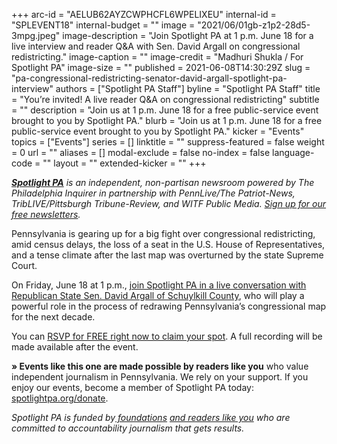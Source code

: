 +++
arc-id = "AELUB62AYZCWPHCFL6WPELIXEU"
internal-id = "SPLEVENT18"
internal-budget = ""
image = "2021/06/01gb-z1p2-28d5-3mpg.jpeg"
image-description = "Join Spotlight PA at 1 p.m. June 18 for a live interview and reader Q&A with Sen. David Argall on congressional redistricting."
image-caption = ""
image-credit = "Madhuri Shukla / For Spotlight PA"
image-size = ""
published = 2021-06-08T14:30:29Z
slug = "pa-congressional-redistricting-senator-david-argall-spotlight-pa-interview"
authors = ["Spotlight PA Staff"]
byline = "Spotlight PA Staff"
title = "You’re invited! A live reader Q&A on congressional redistricting"
subtitle = ""
description = "Join us at 1 p.m. June 18 for a free public-service event brought to you by Spotlight PA."
blurb = "Join us at 1 p.m. June 18 for a free public-service event brought to you by Spotlight PA."
kicker = "Events"
topics = ["Events"]
series = []
linktitle = ""
suppress-featured = false
weight = 0
url = ""
aliases = []
modal-exclude = false
no-index = false
language-code = ""
layout = ""
extended-kicker = ""
+++

<a href="https://www.spotlightpa.org/"><i><b>Spotlight PA</b></i></a><i> is an independent, non-partisan newsroom powered by The Philadelphia Inquirer in partnership with PennLive/The Patriot-News, TribLIVE/Pittsburgh Tribune-Review, and WITF Public Media. </i><a href="https://www.spotlightpa.org/newsletters"><i>Sign up for our free newsletters</i></a><i>.</i>

Pennsylvania is gearing up for a big fight over congressional redistricting, amid census delays, the loss of a seat in the U.S. House of Representatives, and a tense climate after the last map was overturned by the state Supreme Court.

On Friday, June 18 at 1 p.m., <a href="https://inquirer.zoom.us/webinar/register/WN_KzuV-l1cTWmj-p3XvOK8wA">join Spotlight PA in a live conversation with Republican State Sen. David Argall of Schuylkill County</a>, who will play a powerful role in the process of redrawing Pennsylvania’s congressional map for the next decade.

You can <a href="https://inquirer.zoom.us/webinar/register/WN_KzuV-l1cTWmj-p3XvOK8wA">RSVP for FREE right now to claim your spot</a>. A full recording will be made available after the event.

<b>» Events like this one are made possible by readers like you</b> who value independent journalism in Pennsylvania. We rely on your support. If you enjoy our events, become a member of Spotlight PA today: <a href="http://checkout.fundjournalism.org/memberform?org_id=spotlightpa&campaign=7015G0000003ZrjQAE">spotlightpa.org/donate</a>.

<i>Spotlight PA is funded by</i><a href="https://www.spotlightpa.org/support"><i> foundations</i></a><i> </i><a href="https://www.spotlightpa.org/support"><i>and readers like you</i></a><i> who are committed to accountability journalism that gets results.</i>
